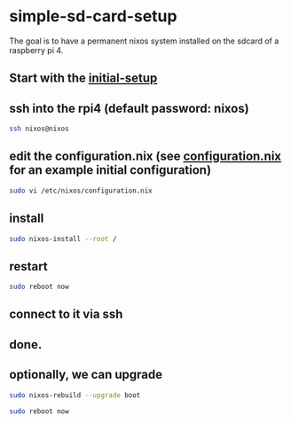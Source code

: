 # simple-sd-card-setup
The goal is to have a permanent nixos system installed on the sdcard of a raspberry pi 4.

## Start with the [initial-setup](../initial-setup)

## ssh into the rpi4 (default password: nixos)
``` bash 
ssh nixos@nixos
```

## edit the configuration.nix (see [configuration.nix](./configuration.nix) for an example initial configuration)
``` bash
sudo vi /etc/nixos/configuration.nix
```

## install 
``` bash
sudo nixos-install --root /
```

## restart
``` bash
sudo reboot now
```

## connect to it via ssh
## done.

## optionally, we can upgrade 
``` bash
sudo nixos-rebuild --upgrade boot

sudo reboot now
```
